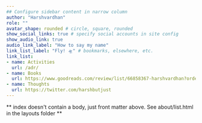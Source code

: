 ```yaml
---
## Configure sidebar content in narrow column
author: "Harshvardhan"
role: ""
avatar_shape: rounded # circle, square, rounded
show_social_links: true # specify social accounts in site config
show_audio_link: true
audio_link_label: "How to say my name"
link_list_label: "Fly! 🛸" # bookmarks, elsewhere, etc.
link_list:
- name: Activities
  url: /adr/
- name: Books
  url: https://www.goodreads.com/review/list/66858367-harshvardhan?order=d&shelf=read&sort=date_read
- name: Thoughts
  url: https://twitter.com/harshbutjust
---
```


** index doesn't contain a body, just front matter above.
See about/list.html in the layouts folder **
